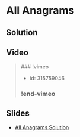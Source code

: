 
# All Anagrams

## Solution


## Video

<blockquote>
### !vimeo

* id: 315759046

### !end-vimeo
</blockquote>



## Slides

* [All Anagrams Solution](https://docs.google.com/a/hackreactor.com/presentation/d/1qiEevrJvw_0ROIQhwyFDkvfvjNB1hFu8Y1xbeGmjVVA/embed?start=false&loop=false&delayms=3000)

